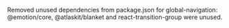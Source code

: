 Removed unused dependencies from package.json for global-navigation: @emotion/core, @atlaskit/blanket and react-transition-group were unused.